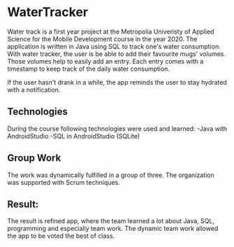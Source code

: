 # WaterTracker
Water track is a first year project at the Metropolia Univeristy of Applied Science for the Mobile Development course in the year 2020.
The application is written in Java using SQL to track one's water consumption.
With water tracker, the user is be able to add their favourite mugs' volumes. Those volumes help to easily add an entry.
Each entry comes with a timestamp to keep track of the daily water consumption.

If the user hasn't drank in a while, the app reminds the user to stay hydrated with a notification.

## Technologies 
During the course following technologies were used and learned:
-Java with AndroidStudio
-SQL in AndroidStudio (SQLite)

## Group Work
The work was dynamically fulfilled in a group of three. The organization was supported with Scrum techniques.

## Result:
The result is refined app, where the team learned a lot about Java, SQL, programming and especially team work. The dynamic team work allowed the app to be voted the best of class.
